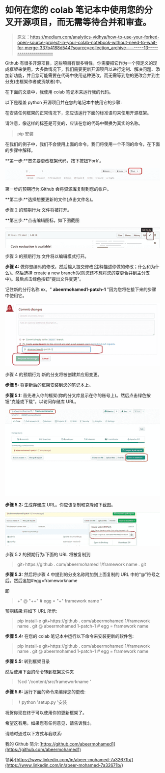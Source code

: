 # 如何在您的 colab 笔记本中使用您的分叉开源项目，而无需等待合并和审查。

> 原文：<https://medium.com/analytics-vidhya/how-to-use-your-forked-open-source-project-in-your-colab-notebook-without-need-to-wait-for-merge-337b4188d544?source=collection_archive---------13----------------------->

Github 有很多开源项目，这些项目有很多特性，你需要把它作为一个预定义的现成框架来使用。大多数情况下，我们需要更新开源项目以进行定制、解决问题、添加新功能，并且您可能需要在代码中使用这种更改，而无需等到您的更改合并到主分支(由框架作者或贡献者)中。

在下面的文章中，我使用 colab 笔记本来运行我的代码。

以下是覆盖 python 开源项目并在您的笔记本中使用它的步骤:

在安装任何框架的正常情况下，您应该运行下面的标准语句来使用开源框架。

请注意，像这样的标签是可变的，应该在您的代码中替换为真实的名称。

> pip 安装

在我们的例子中，我们不会使用上面的命令，我们将使用一个不同的命令，在下面的步骤中解释。

**第一步:**首先要更改框架代码，按下按钮‘Fork’。

![](img/0131ae6bbdebd71fb23b9379c205a4be.png)

第一步的预期行为:Github 会将资源库复制到您的帐户。

**第二步:**选择想要更新的文件(点击文件名)。

步骤 2 的预期行为:文件将被打开。

**第三步:**点击编辑图标，如下图截图

![](img/e83c1c7434c3ba7eb7c43ec48608fe4d.png)

步骤 3 的预期行为:文件将以编辑模式打开。

**步骤 4:** 做你想编码的修改，然后输入提交修改(注释描述你做的修改；什么和为什么)。然后选择 create a new branch(以防您还不想将您的变更合并到主分支中)。最后点击绿色按钮“提出文件变更”。

记住新的分行名称 ex。" **abeermohamed1-patch-1** "因为您将在接下来的步骤中使用它。

![](img/c01259ed1a296f638bc45970e1068a67.png)

步骤 4 的预期行为:新的分支将被创建并应用变更。

**步骤 5:** 将更新后的框架安装到您的笔记本上。

**步骤 5.1:** 首先进入你的框架(你的分叉库显示在你的账号上)。然后点击绿色按钮“克隆或下载”。以访问存储库 URL。

![](img/820aa0fe0d6dbd924137ddf8b585a7ad.png)

**步骤 5.2:** 生成存储库 URL。你应该复制和克隆如下截图。

![](img/6063c8439246a99284a48f9142ea5c3a.png)

步骤 5.2 的预期行为:下面的 URL 将被复制到

> git+https://github . com/abeermohamed 1/framework name . git

**步骤 5.3:** 然后将步骤 4 中提到的分支名称附加到上面复制的 URL 中的“@”符号之后。然后追加#egg=frameworkname

即

> <your-repository-url>+" @ "+<your-branch-name>+" # egg = "+" framework name "</your-branch-name></your-repository-url>

预期结果:将如下 URL 所示:

> pip install-e git+https://github . com/abeermohamed 1/framework name . git @ abeermohamed 1-patch-1 # egg = framework name

**步骤 5.4:** 在您的 colab 笔记本中运行以下命令来安装更新的软件包:

> pip install-e git+https://github . com/abeermohamed 1/framework name . git @ abeermohamed 1-patch-1 # egg = framework name

**步骤 5.5:** 转到框架目录

然后使用下面的命令转到框架文件夹

> %cd '/content/src/frameworkname '

**步骤 5.6:** 运行下面的命令来编译您的更改:

> ！python 'setup.py '安装

祝贺你现在终于可以使用你的更新框架了。

希望这有用。如果您有任何意见，请告诉我:)。

请随时通过以下方式与我联系:

我的 Github 简介:[https://github.com/abeermohamed1](https://github.com/abeermohamed1)

领英:[https://www.linkedin.com/in/abeer-mohamed-7a32671b/](https://www.linkedin.com/in/abeer-mohamed-7a32671b/)